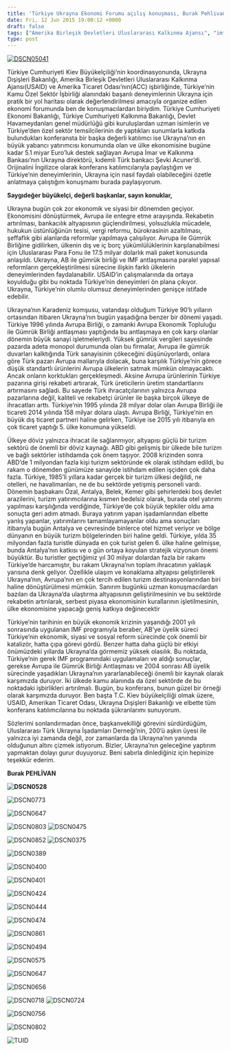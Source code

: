```yaml
---
title: 'Türkiye Ukrayna Ekonomi Forumu açılış konuşması, Burak Pehlivan'
date: Fri, 12 Jun 2015 19:00:12 +0000
draft: false
tags: ["Amerika Birleşik Devletleri Uluslararası Kalkınma Ajansı", "imf", "Olga Çubrikova", "Şevki Acuner", "Tetiana Korotka", "TUİD (Türk Ukrayna İşadamları Derneği)", "Türkiye Cumhuriyeti Ekonomi Bakanlığı", "Türkiye Cumhuriyeti Kalkınma Bakanlığı", "Ukrayna Dışişleri Bakanlığı", "Ukrayna ve AB", "Ukrayna ve IMF", "USAİD"]
type: post
---
```


[![DSCN05041](http://burakpehlivan.org/wp-content/uploads/2015/07/DSCN05041.jpg)](http://burakpehlivan.org/wp-content/uploads/2015/07/DSCN05041.jpg)

Türkiye Cumhuriyeti Kiev Büyükelçiliği’nin koordinasyonunda, Ukrayna Dışişleri Bakanlığı, Amerika Birleşik Devletleri Uluslararası Kalkınma Ajansı(USAID) ve Amerika Ticaret Odası’nın(ACC) işbirliğinde, Türkiye’nin Kamu Özel Sektör İşbirliği alanındaki başarılı deneyimlerinin Ukrayna için pratik bir yol haritası olarak değerlendirilmesi amacıyla organize edilen ekonomi forumunda ben de konuşmacılardan biriydim. Türkiye Cumhuriyeti Ekonomi Bakanlığı, Türkiye Cumhuriyeti Kalkınma Bakanlığı, Devlet Havameydanları genel müdürlüğü gibi kuruluşlardan uzman isimlerin ve Türkiye’den özel sektör temsilcilerinin de yaptıkları sunumlarla katkıda bulundukları konferansta bir başka değerli katılımcı ise Ukrayna’nın en büyük yabancı yatırımcısı konumunda olan ve ülke ekonomisine bugüne kadar 5.1 miyar Euro’luk destek sağlayan Avrupa İmar ve Kalkınma Bankası’nın Ukrayna direktörü, kıdemli Türk bankacı Şevki Acuner’di. Orijinalini İngilizce olarak konferans katılımcılarıyla paylaştığım ve Türkiye’nin deneyimlerinin, Ukrayna için nasıl faydalı olabileceğini özetle anlatmaya çalıştığım konuşmamı burada paylaşıyorum.

**Saygıdeğer büyükelçi, değerli başkanlar, sayın konuklar,**

Ukrayna bugün çok zor ekonomik ve siyasi bir dönemden geçiyor. Ekonomisini dönüştürmek, Avrupa ile entegre etme arayışında. Rekabetin artırılması, bankacılık altyapısının güçlendirilmesi, yolsuzlukla mücadele, hukukun üstünlüğünün tesisi, vergi reformu, bürokrasinin azaltılması, şeffaflık gibi alanlarda reformlar yapılmaya çalışılıyor. Avrupa ile Gümrük Birliğine gidilirken, ülkenin dış ve iç borç yükümlülüklerinin karşılanabilmesi için Uluslararası Para Fonu ile 17.5 milyar dolarlık mali paket konusunda anlaşıldı. Ukrayna, AB ile gümrük birliği ve IMF antlaşmasına paralel yapısal reformların gerçekleştirilmesi sürecine ilişkin farklı ülkelerin deneyimlerinden faydalanabilir. USAID’in çalışmalarında da ortaya koyulduğu gibi bu noktada Türkiye’nin deneyimleri ön plana çıkıyor. Ukrayna, Türkiye’nin olumlu olumsuz deneyimlerinden genişçe istifade edebilir.

Ukrayna’nın Karadeniz komşusu, vatandaşı olduğum Türkiye 90’lı yılların ortasından itibaren Ukrayna’nın bugün yaşadığına benzer bir dönemi yaşadı. Türkiye 1996 yılında Avrupa Birliği, o zamanki Avrupa Ekonomik Topluluğu ile Gümrük Birliği antlaşması yaptığında bu antlaşmaya en çok karşı olanlar dönemin büyük sanayi işletmeleriydi. Yüksek gümrük vergileri sayesinde pazarda adeta monopol durumunda olan bu firmalar, Avrupa ile gümrük duvarları kalktığında Türk sanayisinin çökeceğini düşünüyorlardı, onlara göre Türk pazarı Avrupa mallarıyla dolacak, buna karşılık Türkiye’nin görece düşük standartlı ürünlerini Avrupa ülkelerin satmak mümkün olmayacaktı. Ancak onların korktukları gerçekleşmedi. Aksine Avrupa ürünlerinin Türkiye pazarına girişi rekabeti artırarak, Türk üreticilerin üretim standartlarını artırmasını sağladı. Bu sayede Türk ihracatçılarının yalnızca Avrupa pazarlarına değil, kaliteli ve rekabetçi ürünler ile başka birçok ülkeye de ihracatları arttı. Türkiye’nin 1995 yılında 28 milyar dolar olan Avrupa Birliği ile ticareti 2014 yılında 158 milyar dolara ulaştı. Avrupa Birliği, Türkiye’nin en büyük dış ticaret partneri haline gelirken, Türkiye ise 2015 yılı itibarıyla en çok ticaret yaptığı 5. ülke konumuna yükseldi.

Ülkeye döviz yalnızca ihracat ile sağlanmıyor, altyapısı güçlü bir turizm sektörü de önemli bir döviz kaynağı. ABD gibi gelişmiş bir ülkede bile turizm ve bağlı sektörler istihdamda çok önem taşıyor. 2008 krizinden sonra ABD’de 1 milyondan fazla kişi turizm sektöründe ek olarak istihdam edildi, bu rakam o dönemden günümüze sanayide istihdam edilen işçiden çok daha fazla. Türkiye, 1985’li yıllara kadar gerçek bir turizm ülkesi değildi, ne otelleri, ne havalimanları, ne de bu sektörde yetişmiş personeli vardı. Dönemin başbakanı Özal, Antalya, Belek, Kemer gibi şehirlerdeki boş devlet arazilerini, turizm yatırımcılarına kısmen bedelsiz olarak, burada otel yatırımı yapılması karşılığında verdiğinde, Türkiye’de çok büyük tepkiler oldu ama sonuçta geri adım atmadı. Buraya yatırım yapan işadamlarından elbette yanlış yapanlar, yatırımlarını tamamlayamayanlar oldu ama sonuçları itibarıyla bugün Antalya ve çevresinde binlerce otel hizmet veriyor ve bölge dünyanın en büyük turizm bölgelerinden biri haline geldi. Türkiye, yılda 35 milyondan fazla turistle dünyada en çok turist gelen 6. ülke haline gelmişse, bunda Antalya’nın katkısı ve o gün ortaya koyulan stratejik vizyonun önemi büyüktür. Bu turistler geçtiğimiz yıl 30 milyar dolardan fazla bir rakamı Türkiye’de harcamıştır, bu rakam Ukrayna’nın toplam ihracatının yaklaşık yarısına denk geliyor. Özellikle ulaşım ve konaklama altyapısı geliştirilerek Ukrayna’nın, Avrupa’nın en çok tercih edilen turizm destinasyonlarından biri haline dönüştürülmesi mümkün. Sanırım bugünkü uzman konuşmacılardan bazıları da Ukrayna’da ulaştırma altyapısının geliştirilmesinin ve bu sektörde rekabetin artırılarak, serbest piyasa ekonomisinin kurallarının işletilmesinin, ülke ekonomisine yapacağı geniş katkıya değinecektir

Türkiye’nin tarihinin en büyük ekonomik krizinin yaşandığı 2001 yılı sonrasında uygulanan IMF programıyla beraber, AB’ye üyelik süreci Türkiye’nin ekonomik, siyasi ve sosyal reform sürecinde çok önemli bir katalizör, hatta çıpa görevi gördü. Benzer hatta daha güçlü bir etkiyi önümüzdeki yıllarda Ukrayna’da görmemiz yüksek olasılık. Bu noktada, Türkiye’nin gerek IMF programındaki uygulamaları ve aldığı sonuçlar, gerekse Avrupa ile Gümrük Birliği Antlaşması ve 2004 sonrası AB üyelik sürecinde yaşadıkları Ukrayna’nın yararlanabileceği önemli bir kaynak olarak karşımızda duruyor. İki ülkede kamu alanında da özel sektörde de bu noktadaki işbirlikleri artırılmalı. Bugün, bu konferans, bunun güzel bir örneği olarak karşımızda duruyor. Ben başta T.C. Kiev büyükelçiliği olmak üzere, USAID, Amerikan Ticaret Odası, Ukrayna Dışişleri Bakanlığı ve elbette tüm konferans katılımcılarına bu noktada şükranlarımı sunuyorum.

Sözlerimi sonlandırmadan önce, başkanvekilliği görevini sürdürdüğüm, Uluslararası Türk Ukrayna İşadamları Derneği’nin, 200’ü aşkın üyesi ile yalnızca iyi zamanda değil, zor zamanlarda da Ukrayna’nın yanında olduğunun altını çizmek istiyorum. Bizler, Ukrayna’nın geleceğine yaptırım yapmaktan dolayı gurur duyuyoruz.
Beni sabırla dinlediğiniz için hepinize teşekkür ederim.

**Burak PEHLİVAN**

**![DSCN0528](http://tuid.org.ua/wp-content/uploads/2015/07/DSCN05281.jpg)**

![DSCN0773](http://tuid.org.ua/wp-content/uploads/2015/07/DSCN0773.jpg)

![DSCN0647](http://tuid.org.ua/wp-content/uploads/2015/07/DSCN06471.jpg)

![DSCN0803](http://tuid.org.ua/wp-content/uploads/2015/07/DSCN0803.jpg)
![DSCN0475](http://tuid.org.ua/wp-content/uploads/2015/07/DSCN04751.jpg)

![DSCN0852](http://tuid.org.ua/wp-content/uploads/2015/07/DSCN0852.jpg)
![DSCN0375](http://tuid.org.ua/wp-content/uploads/2015/07/DSCN0375.jpg)

![DSCN0389](http://tuid.org.ua/wp-content/uploads/2015/07/DSCN0389.jpg)

![DSCN0400](http://tuid.org.ua/wp-content/uploads/2015/07/DSCN0400.jpg)

![DSCN0401](http://tuid.org.ua/wp-content/uploads/2015/07/DSCN0401.jpg)

![DSCN0424](http://tuid.org.ua/wp-content/uploads/2015/07/DSCN0424.jpg)

![DSCN0444](http://tuid.org.ua/wp-content/uploads/2015/07/DSCN0444.jpg)

![DSCN0474](http://tuid.org.ua/wp-content/uploads/2015/07/DSCN0474.jpg)

![DSCN0861](http://tuid.org.ua/wp-content/uploads/2015/07/DSCN0861.jpg)

![DSCN0494](http://tuid.org.ua/wp-content/uploads/2015/07/DSCN0494.jpg)

![DSCN0575](http://tuid.org.ua/wp-content/uploads/2015/07/DSCN0575.jpg)

![DSCN0647](http://tuid.org.ua/wp-content/uploads/2015/07/DSCN0647.jpg)

![DSCN0656](http://tuid.org.ua/wp-content/uploads/2015/07/DSCN0656.jpg)

![DSCN0718](http://tuid.org.ua/wp-content/uploads/2015/07/DSCN0718.jpg)
![DSCN0724](http://tuid.org.ua/wp-content/uploads/2015/07/DSCN0724.jpg)

![DSCN0756](http://tuid.org.ua/wp-content/uploads/2015/07/DSCN0756.jpg)

![DSCN0802](http://tuid.org.ua/wp-content/uploads/2015/07/DSCN0802.jpg)

![TUID](http://tuid.org.ua/wp-content/uploads/2015/07/TUID-767x1024.jpg)